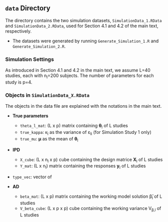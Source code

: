 ## `data` Directory  

The directory contains the two simulation datasets, `SimulationData_1.RData` and `SimulationData_2.RData`,  used for Section 4.1 and 4.2 of the main text, respectively.
  - The datasets were generated by running `Generate_Simulation_1.R` and `Generate_Simulation_2.R`.

### Simulation Settings

As introduced in Section 4.1 and 4.2 in the main text, we assume L=40 studies, each with n<sub>l</sub>=200 subjects. The number of parameters for each study is p=4. 

### Objects in `SimulationData_X.RData`

The objects in the data file are explained with the notations in the main text. 
  - **True parameters**
      - `theta_l_mat`: (L x p) matrix containing <b>θ</b><sub>l</sub> of L studies
      - `true_kappa`: κ<sub>l</sub> as the variance of ε<sub>li</sub> (for Simulation Study 1 only)
      - `true_mu`: <b>μ</b> as the mean of <b>θ</b><sub>l</sub>
  - **IPD**
      - `X_cube`: (L x n<sub>l</sub> x p) cube containing the design matrice <b>X</b><sub>l</sub> of L studies
      - `Y_mat`: (L x n<sub>l</sub>) matrix containing the responses <b>y</b><sub>l</sub> of L studies
  - `type_vec`: vector of 
  
  - **AD**
      - `beta_mat`: (L x p) matrix containing the working model solution β&#770;<sub>l</sub> of L studies
      - `V_beta_cube`: (L x p x p) cube containing the working variance V<sub>β,l</sub> of L studies 
      
  
  

